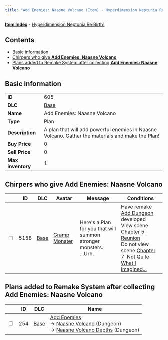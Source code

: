 ```yaml
---
title: "Add Enemies: Naasne Volcano (Item) - Hyperdimension Neptunia Re;Birth1"
---
```


[**Item Index**](/neptunia/rb1/item/index.html) - [Hyperdimension Neptunia Re;Birth1](/neptunia/rb1)

## Contents

- [Basic information](#basic-information)
- [Chirpers who give **Add Enemies: Naasne Volcano**](#chirpers-who-give-add-enemies-naasne-volcano)
- [Plans added to Remake System after collecting **Add Enemies: Naasne Volcano**](#plans-added-to-remake-system-after-collecting-add-enemies-naasne-volcano)

## Basic information

|   |   |
| -- | -- |
| **ID** | 605 |
| **DLC** | [Base](/neptunia/rb1/dlc/1-base.html) |
| **Name** | Add Enemies: Naasne Volcano |
| **Type** | Plan |
| **Description** | A plan that will add powerful enemies in Naasne Volcano. Gather the materials and make the Plan! |
| **Buy Price** | 0 |
| **Sell Price** | 0 |
| **Max inventory** | 1 |

## Chirpers who give **Add Enemies: Naasne Volcano**

|    | ID | DLC | Avatar | Message | Conditions |
| -- | -- | --- | ------ | ------- | ---------- |
| <input type="checkbox" id="rb1-chirper-event-1-5158" class="trackbox" /> | 5158 | [Base](/neptunia/rb1/dlc/1-base.html) | [Gramp Monster](/neptunia/rb1/avatar/1-243-gramp-monster.html) | Here's a Plan for you that will summon stronger monsters.<br />...Urh. | Have remake [Add Dungeon](/neptunia/rb1/remake/1-217-add-dungeon.html) developed<br />View scene [Chapter 5: Reunion](/neptunia/rb1/scene/1-503-chapter-5-reunion.html)<br />Do not view scene [Chapter 7: Not Quite What I Imagined...](/neptunia/rb1/scene/1-701-chapter-7-not-quite-what-i-imagined.html) |

## Plans added to Remake System after collecting **Add Enemies: Naasne Volcano**

|    | ID | DLC | Name |
| -- | -- | --- | ---- |
| <input type="checkbox" id="rb1-remake-1-254" class="trackbox" /> | 254 | [Base](/neptunia/rb1/dlc/1-base.html) | [Add Enemies](/neptunia/rb1/remake/1-254-add-enemies.html)<br />→ [Naasne Volcano](/neptunia/rb1/dungeon/1-112-naasne-volcano.html) (Dungeon)<br />→ [Naasne Volcano Depths](/neptunia/rb1/dungeon/1-128-naasne-volcano-depths.html) (Dungeon) |